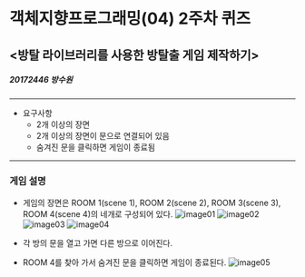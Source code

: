 # 객체지향프로그래밍(04) 2주차 퀴즈
## <방탈 라이브러리를 사용한 방탈출 게임 제작하기>
##### 20172446 방수원
---
* 요구사항
  * 2개 이상의 장면
  * 2개 이상의 장면이 문으로 연결되어 있음
  * 숨겨진 문을 클릭하면 게임이 종료됨
---
### 게임 설명
* 게임의 장면은 ROOM 1(scene 1), ROOM 2(scene 2), ROOM 3(scene 3), ROOM 4(scene 4)의 네개로 구성되어 있다.
![image01](https://user-images.githubusercontent.com/71219404/93020138-8b991400-f616-11ea-8680-1b9a0a34b6cc.png)
![image02](https://user-images.githubusercontent.com/71219404/93020142-8dfb6e00-f616-11ea-88d2-e2688a1d3943.png)
![image03](https://user-images.githubusercontent.com/71219404/93020145-8e940480-f616-11ea-82cd-49713ad1e99c.png)
![image04](https://user-images.githubusercontent.com/71219404/93020147-8e940480-f616-11ea-8862-dedcc9917fa9.png)

* 각 방의 문을 열고 가면 다른 방으로 이어진다.

* ROOM 4를 찾아 가서 숨겨진 문을 클릭하면 게임이 종료된다.
![image05](https://user-images.githubusercontent.com/71219404/93020254-eb8fba80-f616-11ea-8fe0-debe7d8d0de3.png)
